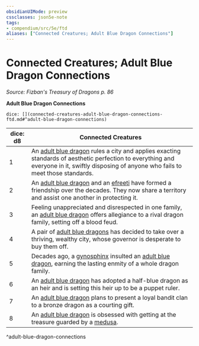 ```yaml
---
obsidianUIMode: preview
cssclasses: json5e-note
tags:
- compendium/src/5e/ftd
aliases: ["Connected Creatures; Adult Blue Dragon Connections"]
---
```

# Connected Creatures; Adult Blue Dragon Connections
*Source: Fizban's Treasury of Dragons p. 86* 

**Adult Blue Dragon Connections**

`dice: [](connected-creatures-adult-blue-dragon-connections-ftd.md#^adult-blue-dragon-connections)`

| dice: d8 | Connected Creatures |
|----------|---------------------|
| 1 | An [adult blue dragon](/3-Mechanics/CLI/bestiary/dragon/adult-blue-dragon.md) rules a city and applies exacting standards of aesthetic perfection to everything and everyone in it, swiftly disposing of anyone who fails to meet those standards. |
| 2 | An [adult blue dragon](/3-Mechanics/CLI/bestiary/dragon/adult-blue-dragon.md) and an [efreeti](/3-Mechanics/CLI/bestiary/elemental/efreeti.md) have formed a friendship over the decades. They now share a territory and assist one another in protecting it. |
| 3 | Feeling unappreciated and disrespected in one family, an [adult blue dragon](/3-Mechanics/CLI/bestiary/dragon/adult-blue-dragon.md) offers allegiance to a rival dragon family, setting off a blood feud. |
| 4 | A pair of [adult blue dragons](/3-Mechanics/CLI/bestiary/dragon/adult-blue-dragon.md) has decided to take over a thriving, wealthy city, whose governor is desperate to buy them off. |
| 5 | Decades ago, a [gynosphinx](/3-Mechanics/CLI/bestiary/monstrosity/gynosphinx.md) insulted an [adult blue dragon](/3-Mechanics/CLI/bestiary/dragon/adult-blue-dragon.md), earning the lasting enmity of a whole dragon family. |
| 6 | An [adult blue dragon](/3-Mechanics/CLI/bestiary/dragon/adult-blue-dragon.md) has adopted a half-blue dragon as an heir and is setting this heir up to be a puppet ruler. |
| 7 | An [adult blue dragon](/3-Mechanics/CLI/bestiary/dragon/adult-blue-dragon.md) plans to present a loyal bandit clan to a bronze dragon as a courting gift. |
| 8 | An [adult blue dragon](/3-Mechanics/CLI/bestiary/dragon/adult-blue-dragon.md) is obsessed with getting at the treasure guarded by a [medusa](/3-Mechanics/CLI/bestiary/monstrosity/medusa.md). |
^adult-blue-dragon-connections